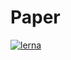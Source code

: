 # Paper

[![lerna](https://img.shields.io/badge/maintained%20with-lerna-cc00ff.svg)](https://lernajs.io/)
